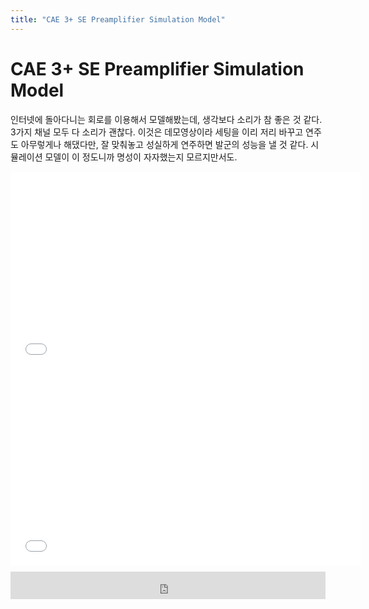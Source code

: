 ```yaml
---
title: "CAE 3+ SE Preamplifier Simulation Model"
---
```

# CAE 3+ SE Preamplifier Simulation Model


인터넷에 돌아다니는 회로를 이용해서 모델해봤는데, 생각보다 소리가 참 좋은 것 같다. 3가지 채널 모두 다 소리가 괜찮다. 이것은 데모영상이라 세팅을 이리 저리 바꾸고 연주도 아무렇게나 해댔다만, 잘 맞춰놓고 성실하게 연주하면 발군의 성능을 낼 것 같다. 시뮬레이션 모델이 이 정도니까 명성이 자자했는지 모르지만서도.







<iframe width="560" height="315" src="//www.youtube.com/embed/KFK8VuljMBs" frameborder="0" allowfullscreen=""></iframe>







<iframe width="560" height="315" src="//www.youtube.com/embed/HPY08YuPACc" frameborder="0" allowfullscreen=""></iframe>



<iframe class="daum_like_button" id="daum_like_button_1110" frameborder="0" scrolling="no" allowTransparency="true" src="http://tonebrew.tistory.com/like/?uid=49097_1110&sc=304%2CblogId_49097&url=http%3A%2F%2Ftonebrew.tistory.com%2F1110&published=1414829547" style="width:100%;height:44px;margin:10px auto"></iframe>


